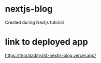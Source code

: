 # nextjs-blog

Created during Nextjs tutorial

# link to deployed app

https://thorataditya14-nextjs-blog.vercel.app/